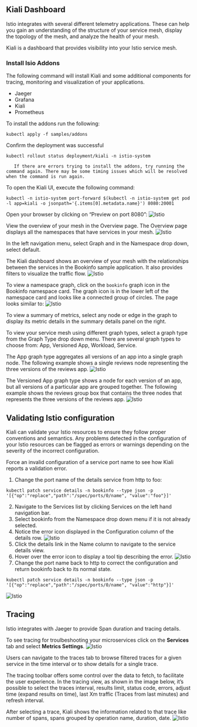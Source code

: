 ## Kiali Dashboard
Istio integrates with several different telemetry applications. These can help you gain an understanding of the structure of your service mesh, display the topology of the mesh, and analyze the health of your mesh.

Kiali is a dashboard that provides visibility into your Istio service mesh. 

### Install Isio Addons 
The following command will install Kiali and some additional components for tracing, monitoring and visualization of your applications. 
* Jaeger
* Grafana
* Kiali
* Prometheus

To install the addons run the following: 
```
kubectl apply -f samples/addons
```

Confirm the deployment was successful
```
kubectl rollout status deployment/kiali -n istio-system
```


       If there are errors trying to install the addons, try running the command again. There may be some timing issues which will be resolved when the command is run again. 

To open the Kiali UI, execute the following command:   
```
kubectl -n istio-system port-forward $(kubectl -n istio-system get pod -l app=kiali -o jsonpath='{.items[0].metadata.name}') 8080:20001
```

Open your browser by clicking on “Preview on port 8080”:
![Istio](07-istio1/media/preview.png)

View the overview of your mesh in the Overview page. The Overview page displays all the namespaces that have services in your mesh.
![Istio](07-istio1/media/kiali-overview-new.png)

In the left navigation menu, select Graph and in the Namespace drop down, select default.

The Kiali dashboard shows an overview of your mesh with the relationships between the services in the Bookinfo sample application. It also provides filters to visualize the traffic flow.
![Istio](07-istio1/media/kiali-example2.png)

To view a namespace graph, click on the `bookinfo` graph icon in the Bookinfo namespace card. The graph icon is in the lower left of the namespace card and looks like a connected group of circles. The page looks similar to:
![Istio](07-istio1/media/kiali-graph-new.png)

To view a summary of metrics, select any node or edge in the graph to display its metric details in the summary details panel on the right.

To view your service mesh using different graph types, select a graph type from the Graph Type drop down menu. There are several graph types to choose from: App, Versioned App, Workload, Service.

The App graph type aggregates all versions of an app into a single graph node. The following example shows a single reviews node representing the three versions of the reviews app.
![Istio](07-istio1/media/kiali-app.png)

The Versioned App graph type shows a node for each version of an app, but all versions of a particular app are grouped together. The following example shows the reviews group box that contains the three nodes that represents the three versions of the reviews app.
![Istio](07-istio1/media/kiali-versionedapp-new.png)

## Validating Istio configuration 
Kiali can validate your Istio resources to ensure they follow proper conventions and semantics. Any problems detected in the configuration of your Istio resources can be flagged as errors or warnings depending on the severity of the incorrect configuration.

Force an invalid configuration of a service port name to see how Kiali reports a validation error.

1. Change the port name of the details service from http to foo:
```
kubectl patch service details -n bookinfo --type json -p '[{"op":"replace","path":"/spec/ports/0/name", "value":"foo"}]'
```
2. Navigate to the Services list by clicking Services on the left hand navigation bar.
3. Select bookinfo from the Namespace drop down menu if it is not already selected.
4. Notice the error icon displayed in the Configuration column of the details row.
![Istio](07-istio1/media/kiali-validate1-list.png)
5. Click the details link in the Name column to navigate to the service details view.
6. Hover over the error icon to display a tool tip describing the error.
![Istio](07-istio1/media/kiali-validate2-errormsg.png)
7. Change the port name back to http to correct the configuration and return bookinfo back to its normal state.
```
kubectl patch service details -n bookinfo --type json -p '[{"op":"replace","path":"/spec/ports/0/name", "value":"http"}]'
```
![Istio](07-istio1/media/kiali-validate3-ok.png)

## Tracing
Istio integrates with Jaeger to provide Span duration and tracing details. 

To see tracing for troulbeshooting your microservices click on the **Services** tab and select **Metrics Settings**.
![Istio](07-istio1/media/traces-metrics-thumb-v1.22.0.png)

Users can navigate to the traces tab to browse filtered traces for a given service in the time interval or to show details for a single trace.

The tracing toolbar offers some control over the data to fetch, to facilitate the user experience. In the tracing view, as shown in the image below, it’s possible to select the traces interval, results limit, status code, errors, adjust time (expand results on time), last Xm traffic (Traces from last minutes) and refresh interval.

After selecting a trace, Kiali shows the information related to that trace like number of spans, spans grouped by operation name, duration, date.
![Istio](07-istio1/media/traces-view-thumb-v1.22.0.png)


